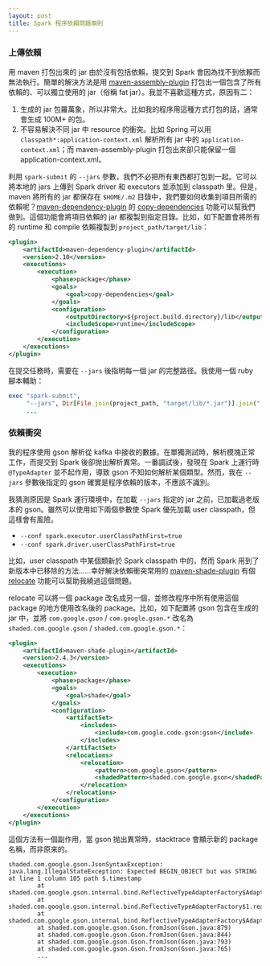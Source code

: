 ```yaml
---
layout: post
title: Spark 程序依賴問題兩則
---
```


### 上傳依賴

用 maven 打包出來的 jar 由於沒有包括依賴，提交到 Spark 會因為找不到依賴而無法執行。簡單的解決方法是用 [maven-assembly-plugin][] 打包出一個包含了所有依賴的、可以獨立使用的 jar（俗稱 fat jar）。我並不喜歡這種方式，原因有二：

1. 生成的 jar 包羅萬象，所以非常大。比如我的程序用這種方式打包的話，通常會生成 100M+ 的包。
2. 不容易解決不同 jar 中 resource 的衝突。比如 Spring 可以用 `classpath*:application-context.xml` 解析所有 jar 中的 `application-context.xml`；而 maven-assembly-plugin 打包出來卻只能保留一個 application-context.xml。

利用 `spark-submit` 的 `--jars` 參數，我們不必把所有東西都打包到一起。它可以將本地的 jars 上傳到 Spark driver 和 executors 並添加到 classpath 里。但是，maven 將所有的 jar 都保存在 `$HOME/.m2` 目錄中，我們要如何收集到項目所需的依賴呢？[maven-dependency-plugin][] 的 [copy-dependencies][] 功能可以幫我們做到。這個功能會將項目依賴的 jar 都複製到指定目錄。比如，如下配置會將所有的 runtime 和 compile 依賴複製到 `project_path/target/lib`：

```xml
<plugin>
    <artifactId>maven-dependency-plugin</artifactId>
    <version>2.10</version>
    <executions>
        <execution>
            <phase>package</phase>
            <goals>
                <goal>copy-dependencies</goal>
            </goals>
            <configuration>
                <outputDirectory>${project.build.directory}/lib</outputDirectory>
                <includeScope>runtime</includeScope>
            </configuration>
        </execution>
    </executions>
</plugin>
```

在提交任務時，需要在 `--jars` 後指明每一個 jar 的完整路径。我使用一個 ruby 腳本輔助：

```ruby
exec "spark-submit",
     "--jars", Dir[File.join(project_path, "target/lib/*.jar")].join(","),
     ...
```

[maven-assembly-plugin]: https://maven.apache.org/components/plugins/maven-assembly-plugin/usage.html
[maven-dependency-plugin]: http://maven.apache.org/plugins/maven-dependency-plugin/
[copy-dependencies]: http://maven.apache.org/plugins/maven-dependency-plugin/examples/copying-project-dependencies.html

### 依賴衝突

我的程序使用 gson 解析從 kafka 中接收的數據。在單獨測試時，解析模塊正常工作，而提交到 Spark 後卻抛出解析異常。一番調試後，發現在 Spark 上運行時 `@TypeAdapter` 並不起作用，導致 gson 不知如何解析某個類型。然而，我在 `--jars` 參數後指定的 gson 確實是程序依賴的版本，不應該不識別。

我猜測原因是 Spark 運行環境中，在加載 `--jars` 指定的 jar 之前，已加載過老版本的 gson。雖然可以使用如下兩個參數使 Spark 優先加載 user classpath，但這樣會有風險。

- `--conf spark.executor.userClassPathFirst=true`
- `--conf spark.driver.userClassPathFirst=true`

比如，user classpath 中某個類新於 Spark classpath 中的，然而 Spark 用到了新版本中已移除的方法……幸好解決依賴衝突常用的 [maven-shade-plugin][] 有個 [relocate][] 功能可以幫助我繞過這個問題。

relocate 可以將一個 package 改名成另一個，並修改程序中所有使用這個 package 的地方使用改名後的 package。比如，如下配置將 gson 包含在生成的 jar 中，並將 `com.google.gson` / `com.google.gson.*` 改名為 `shaded.com.google.gson` / `shaded.com.google.gson.*`：

```xml
<plugin>
    <artifactId>maven-shade-plugin</artifactId>
    <version>2.4.3</version>
    <executions>
        <execution>
            <phase>package</phase>
            <goals>
                <goal>shade</goal>
            </goals>
            <configuration>
                <artifactSet>
                    <includes>
                        <include>com.google.code.gson:gson</include>
                    </includes>
                </artifactSet>
                <relocations>
                    <relocation>
                        <pattern>com.google.gson</pattern>
                        <shadedPattern>shaded.com.google.gson</shadedPattern>
                    </relocation>
                </relocations>
            </configuration>
        </execution>
    </executions>
</plugin>
```

這個方法有一個副作用，當 gson 抛出異常時，stacktrace 會顯示新的 package 名稱，而非原来的。

```
shaded.com.google.gson.JsonSyntaxException: java.lang.IllegalStateException: Expected BEGIN_OBJECT but was STRING at line 1 column 105 path $.timestamp
        at shaded.com.google.gson.internal.bind.ReflectiveTypeAdapterFactory$Adapter.read(ReflectiveTypeAdapterFactory.java:220)
        at shaded.com.google.gson.internal.bind.ReflectiveTypeAdapterFactory$1.read(ReflectiveTypeAdapterFactory.java:116)
        at shaded.com.google.gson.internal.bind.ReflectiveTypeAdapterFactory$Adapter.read(ReflectiveTypeAdapterFactory.java:216)
        at shaded.com.google.gson.Gson.fromJson(Gson.java:879)
        at shaded.com.google.gson.Gson.fromJson(Gson.java:844)
        at shaded.com.google.gson.Gson.fromJson(Gson.java:793)
        at shaded.com.google.gson.Gson.fromJson(Gson.java:765)
        ...
```

[maven-shade-plugin]: https://maven.apache.org/plugins/maven-shade-plugin/
[relocate]: https://maven.apache.org/plugins/maven-shade-plugin/examples/class-relocation.html
